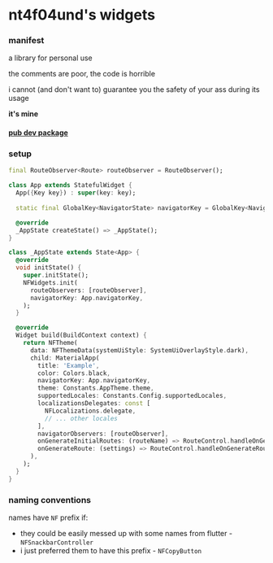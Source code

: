 # nt4f04und's widgets

### manifest

a library for personal use

the comments are poor, the code is horrible

i cannot (and don't want to) guarantee you the safety of your ass during its usage

**it's mine**

#### [pub dev package](https://pub.dev/packages/nt4f04unds_widgets)

### setup


```dart
final RouteObserver<Route> routeObserver = RouteObserver();

class App extends StatefulWidget {
  App({Key key}) : super(key: key);
  
  static final GlobalKey<NavigatorState> navigatorKey = GlobalKey<NavigatorState>();

  @override
  _AppState createState() => _AppState();
}

class _AppState extends State<App> {
  @override
  void initState() {
    super.initState();
    NFWidgets.init(
      routeObservers: [routeObserver],
      navigatorKey: App.navigatorKey,
    );
  }

  @override
  Widget build(BuildContext context) {
    return NFTheme(
      data: NFThemeData(systemUiStyle: SystemUiOverlayStyle.dark),
      child: MaterialApp(
        title: 'Example',
        color: Colors.black,
        navigatorKey: App.navigatorKey,
        theme: Constants.AppTheme.theme,
        supportedLocales: Constants.Config.supportedLocales,
        localizationsDelegates: const [
          NFLocalizations.delegate,
          // ... other locales
        ],
        navigatorObservers: [routeObserver],
        onGenerateInitialRoutes: (routeName) => RouteControl.handleOnGenerateInitialRoutes(routeName, context),
        onGenerateRoute: (settings) => RouteControl.handleOnGenerateRoutes(settings),
      ),
    );
  }
}

```

### naming conventions

names have `NF` prefix if:

* they could be easily messed up with some names from flutter - `NFSnackbarController`
* i just preferred them to have this prefix - `NFCopyButton`
